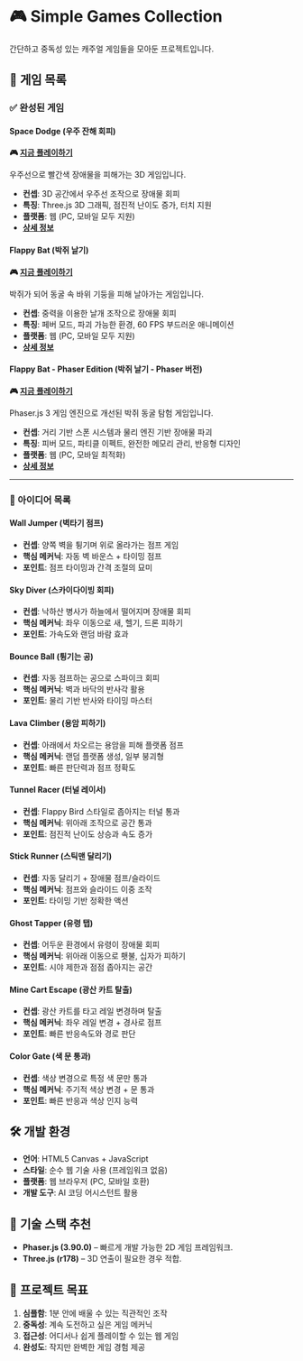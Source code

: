 # 🎮 Simple Games Collection

간단하고 중독성 있는 캐주얼 게임들을 모아둔 프로젝트입니다.

## 🎯 게임 목록

### ✅ 완성된 게임

#### Space Dodge (우주 잔해 회피)
**🎮 [지금 플레이하기](https://nalbam.github.io/games/space-dodge/)**

우주선으로 빨간색 장애물을 피해가는 3D 게임입니다.
- **컨셉**: 3D 공간에서 우주선 조작으로 장애물 회피
- **특징**: Three.js 3D 그래픽, 점진적 난이도 증가, 터치 지원
- **플랫폼**: 웹 (PC, 모바일 모두 지원)
- **[상세 정보](https://nalbam.github.io/games/space-dodge/)**

#### Flappy Bat (박쥐 날기)
**🎮 [지금 플레이하기](https://nalbam.github.io/games/flappy-bat/)**

박쥐가 되어 동굴 속 바위 기둥을 피해 날아가는 게임입니다.
- **컨셉**: 중력을 이용한 날개 조작으로 장애물 회피
- **특징**: 페버 모드, 파괴 가능한 환경, 60 FPS 부드러운 애니메이션
- **플랫폼**: 웹 (PC, 모바일 모두 지원)
- **[상세 정보](https://nalbam.github.io/games/flappy-bat/)**

#### Flappy Bat - Phaser Edition (박쥐 날기 - Phaser 버전)
**🎮 [지금 플레이하기](https://nalbam.github.io/games/flappy-bat-phaser/)**

Phaser.js 3 게임 엔진으로 개선된 박쥐 동굴 탐험 게임입니다.
- **컨셉**: 거리 기반 스폰 시스템과 물리 엔진 기반 장애물 파괴
- **특징**: 피버 모드, 파티클 이펙트, 완전한 메모리 관리, 반응형 디자인
- **플랫폼**: 웹 (PC, 모바일 최적화)
- **[상세 정보](https://nalbam.github.io/games/flappy-bat-phaser/)**

---

### 📝 아이디어 목록

#### Wall Jumper (벽타기 점프)
- **컨셉**: 양쪽 벽을 튕기며 위로 올라가는 점프 게임
- **핵심 메커닉**: 자동 벽 바운스 + 타이밍 점프
- **포인트**: 점프 타이밍과 간격 조절의 묘미

#### Sky Diver (스카이다이빙 회피)
- **컨셉**: 낙하산 병사가 하늘에서 떨어지며 장애물 회피
- **핵심 메커닉**: 좌우 이동으로 새, 헬기, 드론 피하기
- **포인트**: 가속도와 랜덤 바람 효과

#### Bounce Ball (튕기는 공)
- **컨셉**: 자동 점프하는 공으로 스파이크 회피
- **핵심 메커닉**: 벽과 바닥의 반사각 활용
- **포인트**: 물리 기반 반사와 타이밍 마스터

#### Lava Climber (용암 피하기)
- **컨셉**: 아래에서 차오르는 용암을 피해 플랫폼 점프
- **핵심 메커닉**: 랜덤 플랫폼 생성, 일부 붕괴형
- **포인트**: 빠른 판단력과 점프 정확도

#### Tunnel Racer (터널 레이서)
- **컨셉**: Flappy Bird 스타일로 좁아지는 터널 통과
- **핵심 메커닉**: 위아래 조작으로 공간 통과
- **포인트**: 점진적 난이도 상승과 속도 증가

#### Stick Runner (스틱맨 달리기)
- **컨셉**: 자동 달리기 + 장애물 점프/슬라이드
- **핵심 메커닉**: 점프와 슬라이드 이중 조작
- **포인트**: 타이밍 기반 정확한 액션

#### Ghost Tapper (유령 탭)
- **컨셉**: 어두운 환경에서 유령이 장애물 회피
- **핵심 메커닉**: 위아래 이동으로 횃불, 십자가 피하기
- **포인트**: 시야 제한과 점점 좁아지는 공간

#### Mine Cart Escape (광산 카트 탈출)
- **컨셉**: 광산 카트를 타고 레일 변경하며 탈출
- **핵심 메커닉**: 좌우 레일 변경 + 경사로 점프
- **포인트**: 빠른 반응속도와 경로 판단

#### Color Gate (색 문 통과)
- **컨셉**: 색상 변경으로 특정 색 문만 통과
- **핵심 메커닉**: 주기적 색상 변경 + 문 통과
- **포인트**: 빠른 반응과 색상 인지 능력

## 🛠️ 개발 환경

- **언어**: HTML5 Canvas + JavaScript
- **스타일**: 순수 웹 기술 사용 (프레임워크 없음)
- **플랫폼**: 웹 브라우저 (PC, 모바일 호환)
- **개발 도구**: AI 코딩 어시스턴트 활용

## 🔧 기술 스택 추천
- **Phaser.js (3.90.0)** – 빠르게 개발 가능한 2D 게임 프레임워크.
- **Three.js (r178)** – 3D 연출이 필요한 경우 적합.

## 🎯 프로젝트 목표

1. **심플함**: 1분 안에 배울 수 있는 직관적인 조작
2. **중독성**: 계속 도전하고 싶은 게임 메커닉
3. **접근성**: 어디서나 쉽게 플레이할 수 있는 웹 게임
4. **완성도**: 작지만 완벽한 게임 경험 제공
